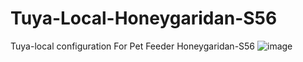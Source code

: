 # Tuya-Local-Honeygaridan-S56
Tuya-local configuration For Pet Feeder Honeygaridan-S56
![image](https://github.com/Bellavista/Tuya-Local-Honeygaridan-S56/assets/46230198/07d5bef5-2efd-4c8e-a9a7-62d00d5f7fdc)
